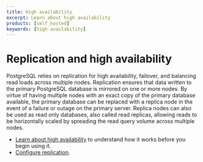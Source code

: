 ```yaml
---
title: High availability
excerpt: Learn about high availability
products: [self_hosted]
keywords: [high availability]
---
```


# Replication and high availability

PostgreSQL relies on replication for high availability, failover, and balancing
read loads across multiple nodes. Replication ensures that data written to the
primary PostgreSQL database is mirrored on one or more nodes. By virtue of
having multiple nodes with an exact copy of the primary database available, the
primary database can be replaced with a replica node in the event of a failure
or outage on the primary server. Replica nodes can also be used as read only
databases, also called read replicas, allowing reads to be horizontally
scaled by spreading the read query volume across multiple nodes.

*   [Learn about high availability][about-ha] to understand how it works
    before you begin using it.
*   [Configure replication][replication-enable].

[about-ha]: /self-hosted/:currentVersion:/replication-and-ha/about-ha/
[replication-enable]: /self-hosted/:currentVersion:/replication-and-ha/configure-replication/
